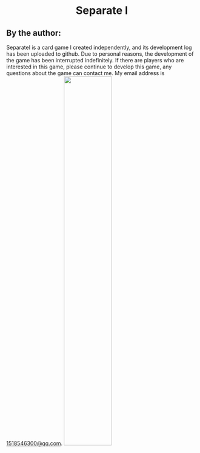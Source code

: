 #  <center> Separate Ⅰ

## By the author: 
   SeparateⅠ is a card game I created independently, and its development log has been uploaded to github. Due to personal reasons, the development of the game has been interrupted indefinitely. If there are players who are interested in this game, please continue to develop this game, any questions about the game can contact me.  My email address is 1518546300@qq.com.
<img src="[https://raw.githubusercontent.com/1518546300/Separate-/main/Assets/Resources/Texture/Icon/icon_512.png]" width="50%">
